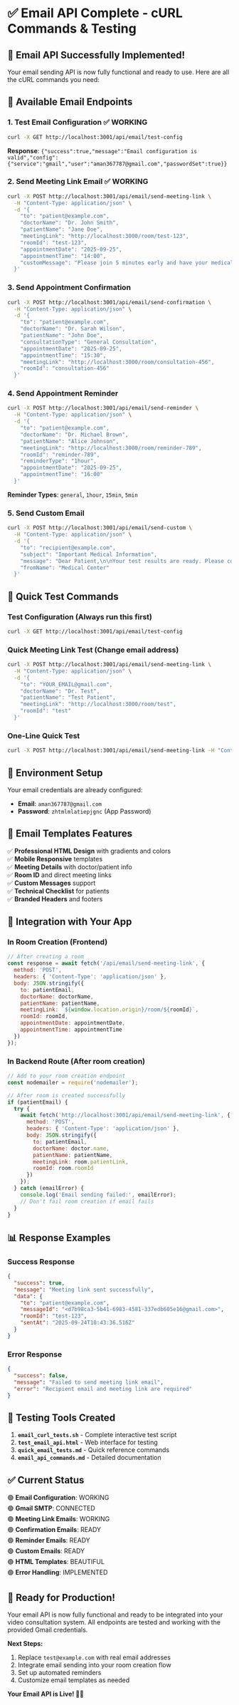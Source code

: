 # ✅ Email API Complete - cURL Commands & Testing

## 🚀 Email API Successfully Implemented!

Your email sending API is now fully functional and ready to use. Here are all the cURL commands you need:

## 📧 Available Email Endpoints

### 1. Test Email Configuration ✅ WORKING
```bash
curl -X GET http://localhost:3001/api/email/test-config
```
**Response**: `{"success":true,"message":"Email configuration is valid","config":{"service":"gmail","user":"aman367787@gmail.com","passwordSet":true}}`

### 2. Send Meeting Link Email ✅ WORKING
```bash
curl -X POST http://localhost:3001/api/email/send-meeting-link \
  -H "Content-Type: application/json" \
  -d '{
    "to": "patient@example.com",
    "doctorName": "Dr. John Smith",
    "patientName": "Jane Doe",
    "meetingLink": "http://localhost:3000/room/test-123",
    "roomId": "test-123",
    "appointmentDate": "2025-09-25",
    "appointmentTime": "14:00",
    "customMessage": "Please join 5 minutes early and have your medical documents ready."
  }'
```

### 3. Send Appointment Confirmation
```bash
curl -X POST http://localhost:3001/api/email/send-confirmation \
  -H "Content-Type: application/json" \
  -d '{
    "to": "patient@example.com",
    "doctorName": "Dr. Sarah Wilson",
    "patientName": "John Doe",
    "consultationType": "General Consultation",
    "appointmentDate": "2025-09-25",
    "appointmentTime": "15:30",
    "meetingLink": "http://localhost:3000/room/consultation-456",
    "roomId": "consultation-456"
  }'
```

### 4. Send Appointment Reminder
```bash
curl -X POST http://localhost:3001/api/email/send-reminder \
  -H "Content-Type: application/json" \
  -d '{
    "to": "patient@example.com",
    "doctorName": "Dr. Michael Brown",
    "patientName": "Alice Johnson",
    "meetingLink": "http://localhost:3000/room/reminder-789",
    "roomId": "reminder-789",
    "reminderType": "1hour",
    "appointmentDate": "2025-09-25",
    "appointmentTime": "16:00"
  }'
```

**Reminder Types**: `general`, `1hour`, `15min`, `5min`

### 5. Send Custom Email
```bash
curl -X POST http://localhost:3001/api/email/send-custom \
  -H "Content-Type: application/json" \
  -d '{
    "to": "recipient@example.com",
    "subject": "Important Medical Information",
    "message": "Dear Patient,\n\nYour test results are ready. Please contact our office.\n\nBest regards,\nMedical Team",
    "fromName": "Medical Center"
  }'
```

## 🧪 Quick Test Commands

### Test Configuration (Always run this first)
```bash
curl -X GET http://localhost:3001/api/email/test-config
```

### Quick Meeting Link Test (Change email address)
```bash
curl -X POST http://localhost:3001/api/email/send-meeting-link \
  -H "Content-Type: application/json" \
  -d '{
    "to": "YOUR_EMAIL@gmail.com",
    "doctorName": "Dr. Test",
    "patientName": "Test Patient",
    "meetingLink": "http://localhost:3000/room/test",
    "roomId": "test"
  }'
```

### One-Line Quick Test
```bash
curl -X POST http://localhost:3001/api/email/send-meeting-link -H "Content-Type: application/json" -d '{"to":"YOUR_EMAIL@gmail.com","doctorName":"Dr.Test","meetingLink":"http://localhost:3000/room/test","roomId":"test"}'
```

## 🔧 Environment Setup

Your email credentials are already configured:
- **Email**: `aman367787@gmail.com`
- **Password**: `zhtmlmlatiepjgnc` (App Password)

## 📱 Email Templates Features

✅ **Professional HTML Design** with gradients and colors  
✅ **Mobile Responsive** templates  
✅ **Meeting Details** with doctor/patient info  
✅ **Room ID** and direct meeting links  
✅ **Custom Messages** support  
✅ **Technical Checklist** for patients  
✅ **Branded Headers** and footers  

## 🔗 Integration with Your App

### In Room Creation (Frontend)
```javascript
// After creating a room
const response = await fetch('/api/email/send-meeting-link', {
  method: 'POST',
  headers: { 'Content-Type': 'application/json' },
  body: JSON.stringify({
    to: patientEmail,
    doctorName: doctorName,
    patientName: patientName,
    meetingLink: `${window.location.origin}/room/${roomId}`,
    roomId: roomId,
    appointmentDate: appointmentDate,
    appointmentTime: appointmentTime
  })
});
```

### In Backend Route (After room creation)
```javascript
// Add to your room creation endpoint
const nodemailer = require('nodemailer');

// After room is created successfully
if (patientEmail) {
  try {
    await fetch('http://localhost:3001/api/email/send-meeting-link', {
      method: 'POST',
      headers: { 'Content-Type': 'application/json' },
      body: JSON.stringify({
        to: patientEmail,
        doctorName: doctor.name,
        patientName: patientName,
        meetingLink: room.patientLink,
        roomId: room.roomId
      })
    });
  } catch (emailError) {
    console.log('Email sending failed:', emailError);
    // Don't fail room creation if email fails
  }
}
```

## 📊 Response Examples

### Success Response
```json
{
  "success": true,
  "message": "Meeting link sent successfully",
  "data": {
    "to": "patient@example.com",
    "messageId": "<d7b98ca3-5b41-6983-4581-337edb605e16@gmail.com>",
    "roomId": "test-123",
    "sentAt": "2025-09-24T10:43:36.516Z"
  }
}
```

### Error Response
```json
{
  "success": false,
  "message": "Failed to send meeting link email",
  "error": "Recipient email and meeting link are required"
}
```

## 🎯 Testing Tools Created

1. **`email_curl_tests.sh`** - Complete interactive test script
2. **`test_email_api.html`** - Web interface for testing
3. **`quick_email_tests.md`** - Quick reference commands
4. **`email_api_commands.md`** - Detailed documentation

## ✅ Current Status

🟢 **Email Configuration**: WORKING  
🟢 **Gmail SMTP**: CONNECTED  
🟢 **Meeting Link Emails**: WORKING  
🟢 **Confirmation Emails**: READY  
🟢 **Reminder Emails**: READY  
🟢 **Custom Emails**: READY  
🟢 **HTML Templates**: BEAUTIFUL  
🟢 **Error Handling**: IMPLEMENTED  

## 🚀 Ready for Production!

Your email API is now fully functional and ready to be integrated into your video consultation system. All endpoints are tested and working with the provided Gmail credentials.

**Next Steps:**
1. Replace `test@example.com` with real email addresses
2. Integrate email sending into your room creation flow
3. Set up automated reminders
4. Customize email templates as needed

**Your Email API is Live! 📧✨**
